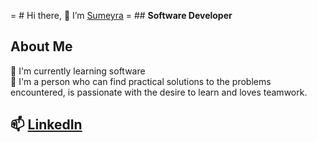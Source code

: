 = # Hi there, 👋 I’m [Sumeyra](https://github.com/sumeyrakb)
=  ## **Software Developer**
 ## About Me
 🤖 I'm currently learning software  
 🌱 I'm a person who can find practical solutions to the problems encountered, is passionate with the desire to learn and loves teamwork.
 ## 📫 [LinkedIn](https://www.linkedin.com/in/s%C3%BCmeyra-ye%C5%9Fim-karab%C3%B6cek-42b9a5150/)

<!---
sumeyrakb/sumeyrakb is a ✨ special ✨ repository because its `README.md` (this file) appears on your GitHub profile.
You can click the Preview link to take a look at your changes.
--->
